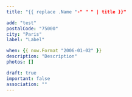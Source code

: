 ```yaml
---
title: "{{ replace .Name "-" " " | title }}"

add: "test"
postalCode: "75000"
city: "Paris"
label: "Label"

when: {{ now.Format "2006-01-02" }}
description: "Description"
photos: []

draft: true
important: false
association: ""
---
```

